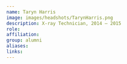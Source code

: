```yaml
---
name: Taryn Harris
image: images/headshots/TarynHarris.png
description: X-ray Technician, 2014 – 2015
role: 
affiliation: 
group: alumni
aliases: 
links:
---
```



